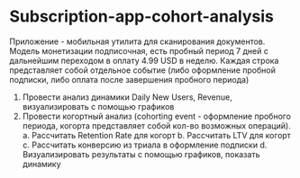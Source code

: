 # Subscription-app-cohort-analysis

Приложение - мобильная утилита для сканирования документов. Модель монетизации
подписочная, есть пробный период 7 дней с дальнейшим переходом в оплату 4.99 USD
в неделю. 
Каждая строка представляет собой отдельное событие (либо оформление пробной
подписки, либо оплата после завершения пробного периода)

1. Провести анализ динамики Daily New Users, Revenue, визуализировать с
помощью графиков
2. Провести когортный анализ (cohorting event - оформление пробного периода,
когорта представляет собой кол-во возможных операций).
a. Рассчитать Retention Rate для когорт
b. Рассчитать LTV для когорт
c. Рассчитать конверсию из триала в оформление подписки
d. Визуализировать результаты с помощью графиков, показать динамику
